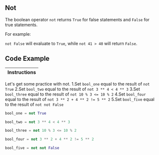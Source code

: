 ## Not

The boolean operator `not` returns `True` for false statements and `False` for true statements.

For example:

`not False` will evaluate to `True`, while `not 41 > 40` will return `False`.

## Code Example

Instructions  | 
------------  | 
Let's get some practice with not.
1.Set `bool_one` equal to the result of `not True`
2.Set `bool_two` equal to the result of `not 3 ** 4 < 4 ** 3`
3.Set `bool_three` equal to the result of `not 10 % 3 <= 10 % 2`
4.Set `bool_four` equal to the result of `not 3 ** 2 + 4 ** 2 != 5 ** 2`
5.Set `bool_five` equal to the result of `not not False`

```python
bool_one = not True

bool_two = not 3 ** 4 < 4 ** 3

bool_three = not 10 % 3 <= 10 % 2

bool_four = not 3 ** 2 + 4 ** 2 != 5 ** 2

bool_five = not not False
``` 
